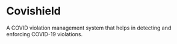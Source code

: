 # Covishield
A COVID violation management system that helps in detecting and enforcing COVID-19 violations.
